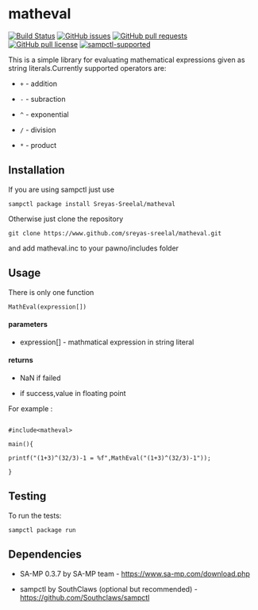 
# matheval

  

[![Build Status](https://travis-ci.com/Sreyas-Sreelal/matheval.svg?branch=master)](https://travis-ci.com/Sreyas-Sreelal/matheval) [![GitHub issues](https://img.shields.io/github/issues/Sreyas-Sreelal/matheval.svg)]() [![GitHub pull requests](https://img.shields.io/github/issues-pr-raw/sreyas-sreelal/matheval.svg)]() [![GitHub pull license](https://img.shields.io/github/license/sreyas-sreelal/matheval.svg)]() [![sampctl-supported](https://shields.southcla.ws/badge/sampctl-matheval-2f2f2f.svg)](https://github.com/Sreyas-Sreelal/matheval)

  

This is a simple library for evaluating mathematical expressions given as string literals.Currently supported operators are:

* `+` - addition

* `-` - subraction

* `^` - exponential

* `/` - division

* `*` - product

  

## Installation

  

If you are using sampctl just use

  

`sampctl package install Sreyas-Sreelal/matheval`

  

Otherwise just clone the repository

  

`git clone https://www.github.com/sreyas-sreelal/matheval.git`

  

and add matheval.inc to your pawno/includes folder

  

## Usage

  

There is only one function

  

`MathEval(expression[])`

  

#### parameters

  

* expression[] - mathmatical expression in string literal

  

#### returns

  

* NaN if failed

* if success,value in floating point

  

For example :

  

```pawn

#include<matheval>

main(){

printf("(1+3)^(32/3)-1 = %f",MathEval("(1+3)^(32/3)-1"));

}

```

  

## Testing

  

To run the tests:

  

`sampctl package run`

  

## Dependencies

  

* SA-MP 0.3.7 by SA-MP team - https://www.sa-mp.com/download.php

  

* sampctl by SouthClaws (optional but recommended) - https://github.com/Southclaws/sampctl